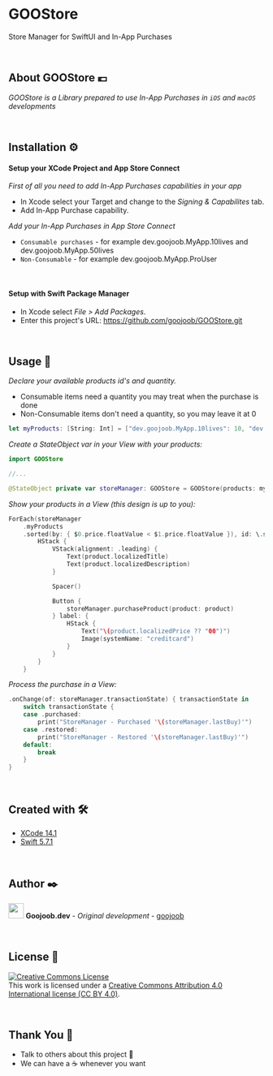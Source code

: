 # GOOStore
Store Manager for SwiftUI and In-App Purchases

<br/>

## About GOOStore 💶

_GOOStore is a Library prepared to use In-App Purchases in `iOS` and `macOS` developments_

<br/>

## Installation ⚙️

#### Setup your XCode Project and App Store Connect

_First of all you need to add In-App Purchases capabilities in your app_

* In Xcode select your Target and change to the *Signing & Capabilites* tab.
* Add In-App Purchase capability.

_Add your In-App Purchases in App Store Connect_

* `Consumable purchases` - for example dev.goojoob.MyApp.10lives and dev.goojoob.MyApp.50lives
* `Non-Consumable` - for example dev.goojoob.MyApp.ProUser

<br/>

#### Setup with Swift Package Manager

* In Xcode select *File > Add Packages*.
* Enter this project's URL: https://github.com/goojoob/GOOStore.git

<br/>

## Usage 🔧

_Declare your available products id's and quantity._

* Consumable items need a quantity you may treat when the purchase is done
* Non-Consumable items don't need a quantity, so you may leave it at 0

```swift
let myProducts: [String: Int] = ["dev.goojoob.MyApp.10lives": 10, "dev.goojoob.MyApp.50lives": 50, "dev.goojoob.MyApp.ProUser": 0]
```

_Create a StateObject var in your View with your products:_

```swift
import GOOStore

//...

@StateObject private var storeManager: GOOStore = GOOStore(products: myProducts)
```

_Show your products in a View (this design is up to you):_

```swift
ForEach(storeManager
    .myProducts
    .sorted(by: { $0.price.floatValue < $1.price.floatValue }), id: \.self) { product in
        HStack {
            VStack(alignment: .leading) {
                Text(product.localizedTitle)
                Text(product.localizedDescription)
            }

            Spacer()

            Button {
                storeManager.purchaseProduct(product: product)
            } label: {
                HStack {
                    Text("\(product.localizedPrice ?? "00")")
                    Image(systemName: "creditcard")
                }
            }
        }
    }
```

_Process the purchase in a View:_

```swift
.onChange(of: storeManager.transactionState) { transactionState in
    switch transactionState {
    case .purchased:
        print("StoreManager - Purchased '\(storeManager.lastBuy)'")
    case .restored:
        print("StoreManager - Restored '\(storeManager.lastBuy)'")
    default:
        break
    }
}
```

<br/>

## Created with 🛠️

* [XCode 14.1](https://developer.apple.com/xcode/)
* [Swift 5.7.1](https://swift.org/)

<br/>

## Author ✒️

<img src ="https://goojoob.dev/images/logo.svg" width=30 /> **Goojoob.dev** - *Original development* - [goojoob](https://twitter.com/goojoobdev) 

<br/>

## License 📄

<a rel="license" target="_blank" href="http://creativecommons.org/licenses/by/4.0/"><img alt="Creative Commons License" style="border-width:0" src="https://i.creativecommons.org/l/by/4.0/88x31.png" /></a><br />This work is licensed under a <a rel="license" href="http://creativecommons.org/licenses/by/4.0/">Creative Commons Attribution 4.0 International license (CC BY 4.0)</a>.

<br/>

## Thank You 🎁

* Talk to others about this project 📢
* We can have a ☕ whenever you want

<br/>
